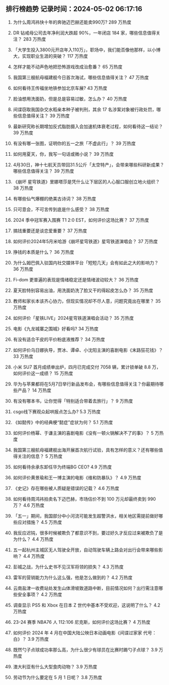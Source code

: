 
## 排行榜趋势 记录时间：2024-05-02 06:17:16
  
  1. 为什么周鸿祎快十年的奔驰迈巴赫还能卖990万? 289 万热度
    
  2. DR 钻戒母公司去年净利润大跌超 90%，一年闭店 184 家，哪些信息值得关注？ 283 万热度
    
  3. 「大学生投入3800元开店年入110万」，职场中，我们能否像他那样，以小博大，实现职业生涯的突破？ 117 万热度
    
  4. 怎样才能不动声色地把恐怖游戏改成治愈番？ 65 万热度
    
  5. 我国第三艘航母福建舰今日首次海试，哪些信息值得关注？ 47 万热度
    
  6. 如何看待王传福坐地铁参加北京车展? 43 万热度
    
  7. 脸油想用洗面奶，但是总是容易过敏，怎么办？ 40 万热度
    
  8. 间谍窃取我国杂交水稻亲本种子被判刑，其余 17 名涉案对象被行政处罚，哪些信息值得关注？ 39 万热度
    
  9. 最新研究称长期增加反式脂肪摄入会加速机体衰老过程，如何看待这一结论？ 39 万热度
    
  10. 有没有哪一张图，证明你的五一之旅「不虚此行」？ 39 万热度
    
  11. 如何用夏天，你，我写一句话或微小说？ 39 万热度
    
  12. 4月30日，神十七航天员带回31.5公斤「太空特产」，会带来哪些科研新成果？哪些信息值得关注？ 39 万热度
    
  13. 《崩坏 星穹铁道》里娜塔莎是凭什么让下层区的人心服口服创立地火组织？ 38 万热度
    
  14. 有哪些仙气爆棚的绝美古诗词？ 38 万热度
    
  15. 只可意会，不可言传到底是什么感受？ 38 万热度
    
  16. 2024 季中冠军赛入围赛 T1 2:0 EST，如何评价这场比赛？ 37 万热度
    
  17. 搞钱重要还是谈恋爱重要？ 37 万热度
    
  18. 如何评价2024年5月米哈游《崩坏星穹铁道》星穹铁道演唱会？ 37 万热度
    
  19. 挣钱的本质是什么？ 36 万热度
    
  20. 为什么姆巴佩入驻国内社交媒体平台「短短几天」会有如此之大的影响力？ 36 万热度
    
  21. Fi-dom 更普遍的表现是情绪稳定还是情绪波动较大？ 36 万热度
    
  22. 夏天脸特别容易出油，用洗面奶洗了脸又干的得起皮怎么办？ 35 万热度
    
  23. 教师和家长本该齐心协力，但现实情况却不尽人意，问题究竟出在哪里？ 35 万热度
    
  24. 如何评价「星铁LIVE」2024星穹铁道演唱会活动？ 35 万热度
    
  25. 电影《九龙城寨之围城》好看吗? 34 万热度
    
  26. 有没有适合干皮的平价粉底液推荐？ 34 万热度
    
  27. 如何评价乌日娜执导，贾冰、谭卓、小沈阳主演的喜剧电影《末路狂花钱》？ 33 万热度
    
  28. 小米 SU7 首月成绩单出炉，四月已完成交付 7058 辆，累计锁单破 8.8 万，如何评价这一成绩？ 15 万热度
    
  29. 华为与苹果都将在5月7日举行新品发布会，有哪些信息值得关注？你最期待哪些产品？ 14 万热度
    
  30. 有没有哪本书，让你觉得「特别适合带着去旅行」？ 9 万热度
    
  31. csgo线下赛观众起哄报点怎么办? 5.3 万热度
    
  32. 《如懿传》中的经典梗“懿症”症状为何？ 5.1 万热度
    
  33. 如何评价杨幂、于谦主演的喜剧电影《没有一顿火锅解决不了的事》？ 5 万热度
    
  34. 我国第三艘航母福建舰出海开展首次航行试验，具有怎样的意义？还有哪些值得关注的信息？ 5 万热度
    
  35. 如何看待余承东卸任华为终端BG CEO? 4.9 万热度
    
  36. 如何评价黄景瑜和王一博主演的电影《维和防暴队》？ 4.9 万热度
    
  37. 《史记》存在哪些被人质疑是错误的记载？ 4.6 万热度
    
  38. 如何看待周鸿祎拍卖名下迈巴赫，市场估价不到 100 万元却最终卖到 990 万？ 4.6 万热度
    
  39. 「五一」期间，我国部分中小河流可能发生超警洪水，相关地区需提前做好哪些应对措施？ 4.5 万热度
    
  40. 我反应迟钝，很多时候被欺负了都意识不到，要过好久才反应过来被欺负了是为什么？ 4.4 万热度
    
  41. 五一起杭州主城区无人驾驶全开放，自动驾驶车辆上路会对出行会带来哪些影响？ 4.4 万热度
    
  42. 彭城之战，为什么史书不见汉军将领的损失？ 4.3 万热度
    
  43. 雷军的营销能力为什么这么强，他是怎么做到的？ 4.2 万热度
    
  44. 云南盐津一收费站处发生山体滑坡致道路中断，目前情况如何？出行需注意哪些安全事项？ 4.2 万热度
    
  45. 调查显示 PS5 和 Xbox 在日本 Z 世代中基本不受欢迎，这说明了什么？ 4.2 万热度
    
  46. 23-24 赛季 NBA76 人 112:106 尼克斯，如何评价这场比赛？ 4 万热度
    
  47. 如何评价 2024 年 4 月在中国大陆公映日本动画电影《间谍过家家 代号：白》？ 3.9 万热度
    
  48. 既然勺子点球成功率那么高，为什么很少有球员在比赛时踢勺子点球？ 3.9 万热度
    
  49. 澳大利亚有什么大型食肉动物？ 3.9 万热度
    
  50. 劳动节为什么要定在 5 月 1 日呢？ 3.8 万热度
    
